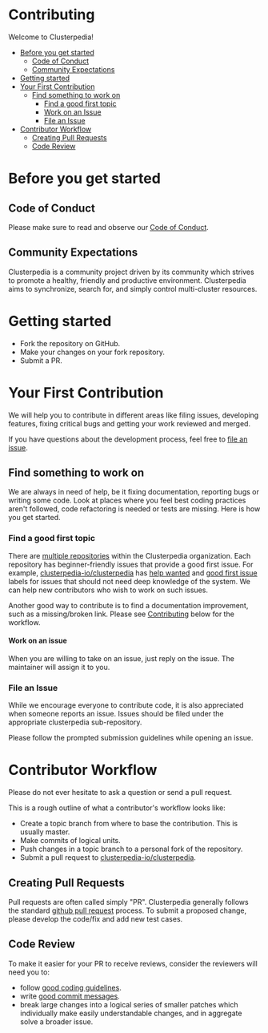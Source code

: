 # Contributing

Welcome to Clusterpedia!

-   [Before you get started](#before-you-get-started)
    -   [Code of Conduct](#code-of-conduct)
    -   [Community Expectations](#community-expectations)
-   [Getting started](#getting-started)
-   [Your First Contribution](#your-first-contribution)
    -   [Find something to work on](#find-something-to-work-on)
        -   [Find a good first topic](#find-a-good-first-topic)
        -   [Work on an Issue](#work-on-an-issue)
        -   [File an Issue](#file-an-issue)
-   [Contributor Workflow](#contributor-workflow)
    -   [Creating Pull Requests](#creating-pull-requests)
    -   [Code Review](#code-review)

# Before you get started

## Code of Conduct

Please make sure to read and observe our [Code of Conduct](/CODE_OF_CONDUCT.md).

## Community Expectations

Clusterpedia is a community project driven by its community which strives to promote a healthy, friendly and productive environment.
Clusterpedia aims to synchronize, search for, and simply control multi-cluster resources.

# Getting started

- Fork the repository on GitHub.
- Make your changes on your fork repository.
- Submit a PR.

# Your First Contribution

We will help you to contribute in different areas like filing issues, developing features, fixing critical bugs and getting your work reviewed and merged.

If you have questions about the development process,
feel free to [file an issue](https://github.com/clusterpedia-io/clusterpedia/issues/new).

## Find something to work on

We are always in need of help, be it fixing documentation, reporting bugs or writing some code.
Look at places where you feel best coding practices aren't followed, code refactoring is needed or tests are missing.
Here is how you get started.

### Find a good first topic

There are [multiple repositories](https://github.com/clusterpedia-io) within the Clusterpedia organization.
Each repository has beginner-friendly issues that provide a good first issue.
For example, [clusterpedia-io/clusterpedia](https://github.com/clusterpedia-io/clusterpedia) has
[help wanted](https://github.com/clusterpedia-io/clusterpedia/issues?q=is%3Aopen+is%3Aissue+label%3A%22help+wanted%22) and
[good first issue](https://github.com/clusterpedia-io/clusterpedia/issues?q=is%3Aopen+is%3Aissue+label%3A%22good+first+issue%22)
labels for issues that should not need deep knowledge of the system.
We can help new contributors who wish to work on such issues.

Another good way to contribute is to find a documentation improvement, such as a missing/broken link.
Please see [Contributing](#contributing) below for the workflow.

#### Work on an issue

When you are willing to take on an issue, just reply on the issue. The maintainer will assign it to you.

### File an Issue

While we encourage everyone to contribute code, it is also appreciated when someone reports an issue.
Issues should be filed under the appropriate clusterpedia sub-repository.

Please follow the prompted submission guidelines while opening an issue.

# Contributor Workflow

Please do not ever hesitate to ask a question or send a pull request.

This is a rough outline of what a contributor's workflow looks like:

- Create a topic branch from where to base the contribution. This is usually master.
- Make commits of logical units.
- Push changes in a topic branch to a personal fork of the repository.
- Submit a pull request to [clusterpedia-io/clusterpedia](https://github.com/clusterpedia-io/clusterpedia).

## Creating Pull Requests

Pull requests are often called simply "PR".
Clusterpedia generally follows the standard [github pull request](https://help.github.com/articles/about-pull-requests/) process.
To submit a proposed change, please develop the code/fix and add new test cases.

## Code Review

To make it easier for your PR to receive reviews, consider the reviewers will need you to:

* follow [good coding guidelines](https://github.com/golang/go/wiki/CodeReviewComments).
* write [good commit messages](https://chris.beams.io/posts/git-commit/).
* break large changes into a logical series of smaller patches which individually make easily understandable changes, and in aggregate solve a broader issue.
